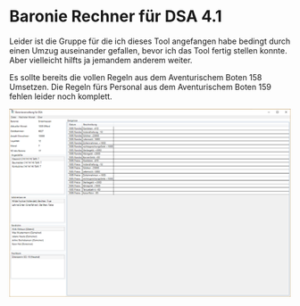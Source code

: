 <h1>Baronie Rechner für DSA 4.1</h1>
Leider ist die Gruppe für die ich dieses Tool angefangen habe bedingt durch einen Umzug auseinander gefallen, bevor ich das Tool fertig stellen konnte. Aber vielleicht hilfts ja jemandem anderem weiter.

Es sollte bereits die vollen Regeln aus dem Aventurischem Boten 158 Umsetzen. Die Regeln fürs Personal aus dem Aventurischem Boten 159 fehlen leider noch komplett.

<img src="https://raw.githubusercontent.com/Dragonjester/baronierechnerdsa/master/Screenshot.png" alt="Screenshot" />